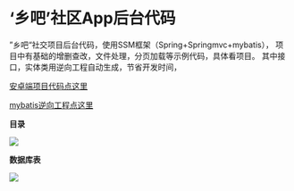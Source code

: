 # ‘乡吧’社区App后台代码 #

”乡吧“社交项目后台代码，使用SSM框架（Spring+Springmvc+mybatis），
项目中有基础的增删查改，文件处理，分页加载等示例代码，具体看项目。
其中接口，实体类用逆向工程自动生成，节省开发时间，

[安卓端项目代码点这里](https://github.com/luqinmao/Home)


[mybatis逆向工程点这里](https://github.com/luqinmao/generatorSqlmapCustom)

**目录**

![](https://i.imgur.com/4tHEU8d.png)

**数据库表**

![](https://i.imgur.com/sdogwnr.png)






